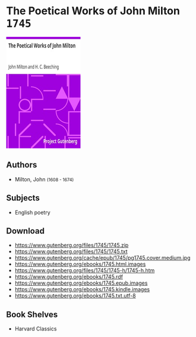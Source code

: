 # The Poetical Works of John Milton <kbd>1745</kbd>

![](./cover.medium.jpg "")

## Authors


 - Milton, John <small>(1608 - 1674)</small>

## Subjects


 - English poetry

## Download


 - https://www.gutenberg.org/files/1745/1745.zip
 - https://www.gutenberg.org/files/1745/1745.txt
 - https://www.gutenberg.org/cache/epub/1745/pg1745.cover.medium.jpg
 - https://www.gutenberg.org/ebooks/1745.html.images
 - https://www.gutenberg.org/files/1745/1745-h/1745-h.htm
 - https://www.gutenberg.org/ebooks/1745.rdf
 - https://www.gutenberg.org/ebooks/1745.epub.images
 - https://www.gutenberg.org/ebooks/1745.kindle.images
 - https://www.gutenberg.org/ebooks/1745.txt.utf-8

## Book Shelves


 - Harvard Classics
